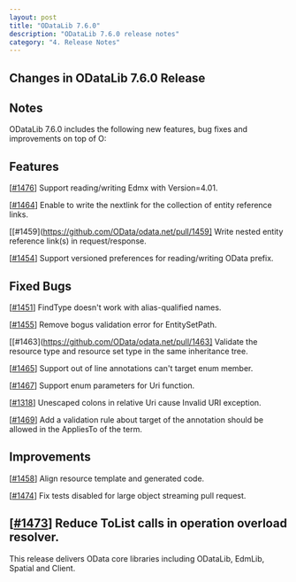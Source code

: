 ```yaml
---
layout: post
title: "ODataLib 7.6.0"
description: "ODataLib 7.6.0 release notes"
category: "4. Release Notes"
---
```


## Changes in ODataLib 7.6.0 Release ##

## Notes ##

ODataLib 7.6.0 includes the following new features, bug fixes and improvements on top of O:

## Features ##

[[#1476](https://github.com/OData/odata.net/pull/1476)] Support reading/writing Edmx with Version=4.01.

[[#1464](https://github.com/OData/odata.net/pull/1464)] Enable to write the nextlink for the collection of entity reference links.

[[#1459](https://github.com/OData/odata.net/pull/1459] Write nested entity reference link(s) in request/response.

[[#1454](https://github.com/OData/odata.net/pull/1454)] Support versioned preferences for reading/writing OData prefix.

## Fixed Bugs ##

[[#1451](https://github.com/OData/odata.net/issues/1451)] FindType doesn't work with alias-qualified names.

[[#1455](https://github.com/OData/odata.net/issues/1455)] Remove bogus validation error for EntitySetPath.

[[#1463](https://github.com/OData/odata.net/pull/1463] Validate the resource type and resource set type in the same inheritance tree.

[[#1465](https://github.com/OData/odata.net/issues/1465)] Support out of line annotations can't target enum member.

[[#1467](https://github.com/OData/odata.net/issues/1467)] Support enum parameters for Uri function.

[[#1318](https://github.com/OData/odata.net/issues/1318)] Unescaped colons in relative Uri cause Invalid URI exception.

[[#1469](https://github.com/OData/odata.net/pull/1469)] Add a validation rule about target of the annotation should be allowed in the AppliesTo of the term.

## Improvements ##

[[#1458](https://github.com/OData/odata.net/pull/1458)] Align resource template and generated code.

[[#1474](https://github.com/OData/odata.net/pull/1474)] Fix tests disabled for large object streaming pull request. 

[[#1473](https://github.com/OData/odata.net/pull/1473)] Reduce ToList calls in operation overload resolver.
---

This release delivers OData core libraries including ODataLib, EdmLib, Spatial and Client.

